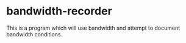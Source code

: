 # bandwidth-recorder
This is a program which will use bandwidth and attempt to document bandwidth conditions.
